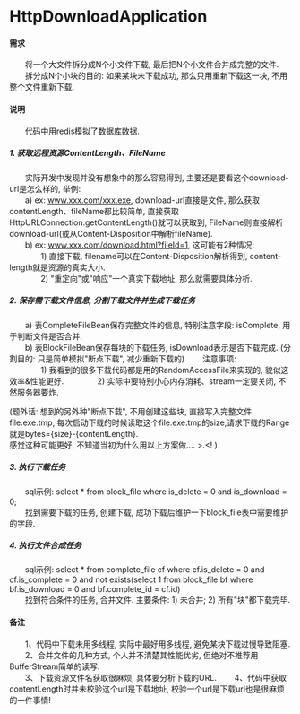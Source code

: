 # HttpDownloadApplication

#### 需求
　　将一个大文件拆分成N个小文件下载, 最后把N个小文件合并成完整的文件.  
　　拆分成N个小块的目的: 如果某块未下载成功, 那么只用重新下载这一块, 不用整个文件重新下载.  

#### 说明
　　代码中用redis模拟了数据库数据.  

##### 1. 获取远程资源ContentLength、FileName
　　实际开发中发现并没有想象中的那么容易得到, 主要还是要看这个download-url是怎么样的, 举例:   
　　a) ex: www.xxx.com/xxx.exe, download-url直接是文件, 那么获取contentLength、fileName都比较简单, 
直接获取HttpURLConnection.getContentLength()就可以获取到, FileName则直接解析download-url(或从Content-Disposition中解析fileName).  
　　b) ex: www.xxx.com/download.html?fileId=1, 这可能有2种情况:  
　　　　1) 直接下载, filename可以在Content-Disposition解析得到, content-length就是资源的真实大小.  
　　　　2) "重定向"或"响应"一个真实下载地址, 那么就需要具体分析. 

##### 2. 保存需下载文件信息, 分割下载文件并生成下载任务
　　a) 表CompleteFileBean保存完整文件的信息, 特别注意字段: isComplete, 用于判断文件是否合并.  
　　b) 表BlockFileBean保存每块的下载任务, isDownload表示是否下载完成.  (分割目的: 只是简单模拟"断点下载", 减少重新下载的)
　　注意事项:  
　　　　1) 我看到的很多下载代码都是用的RandomAccessFile来实现的, 貌似这效率&性能更好.
　　　　2) 实际中要特别小心内存消耗、stream一定要关闭, 不然服务器要炸.  
 
(题外话: 想到的另外种"断点下载", 不用创建这些块, 直接写入完整文件file.exe.tmp, 每次启动下载的时候读取这个file.exe.tmp的size,请求下载的Range就是bytes={size}-{contentLength}.  
感觉这种可能更好, 不知道当初为什么用以上方案做.... >.<! )

##### 3. 执行下载任务
　　sql示例: select * from block_file where is_delete = 0 and is_download = 0;  
　　找到需要下载的任务, 创建下载, 成功下载后维护一下block_file表中需要维护的字段.

##### 4. 执行文件合成任务
　　sql示例: select * from complete_file cf where cf.is_delete = 0 and cf.is_complete = 0 and not exists(select 1 from block_file bf where bf.is_download = 0 and bf.complete_id = cf.id)  
　　找到符合条件的任务, 合并文件. 主要条件: 1) 未合并; 2) 所有"块"都下载完毕.  


#### 备注
　　1、代码中下载未用多线程, 实际中最好用多线程, 避免某块下载过慢导致阻塞.  
　　2、合并文件的几种方式, 个人并不清楚其性能优劣, 但绝对不推荐用BufferStream简单的读写.  
　　3、下载资源文件名获取很麻烦, 具体要分析下载的URL.
　　4、代码中获取contentLength时并未校验这个url是下载地址, 校验一个url是下载url也是很麻烦的一件事情!               